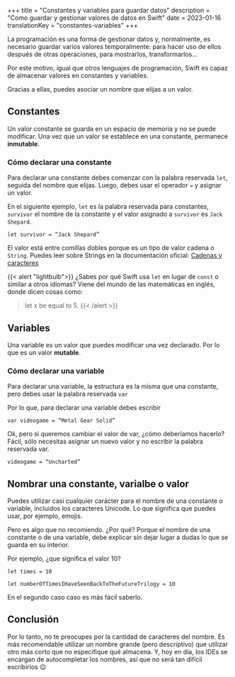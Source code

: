 +++
title = "Constantes y variables para guardar datos"
description = "Como guardar y gestionar valores de datos en Swift"
date = 2023-01-16
translationKey = "constantes-variables"
+++

La programación es una forma de gestionar datos y, normalmente, es necesario guardar varios valores temporalmente: para hacer uso de ellos después de otras operaciones, para mostrarlos, transformarlos...

Por este motivo, igual que otros lenguajes de programación, Swift es capaz de almacenar valores en constantes y variables.

Gracias a ellas, puedes asociar un nombre que elijas a un valor.

## Constantes
Un valor constante se guarda en un espacio de memoria y no se puede modificar. Una vez que un valor se establece en una constante, permanece **inmutable**.

### Cómo declarar una constante
Para declarar una constante debes comenzar con la palabra reservada `let`, seguida del nombre que elijas. Luego, debes usar el operador `=` y asignar un valor.

En el siguiente ejemplo, `let` es la palabra reservada para constantes, `survivor` el nombre de la constante y el valor asignado a `survivor` es `Jack Shepard`.

```
let survivor = “Jack Shepard”
```

El valor está entre comillas dobles porque es un tipo de valor cadena o `String`. Puedes leer sobre Strings en la documentación oficial: [Cadenas y caracteres](https://docs.swift.org/swift-book/LanguageGuide/StringsAndCharacters.html)

{{< alert "lightbulb">}}
¿Sabes por qué Swift usa `let` en lugar de `const` o similar a otros idiomas?
Viene del mundo de las matemáticas en inglés, donde dicen cosas como:
> let x be equal to 5.
{{< /alert >}}

## Variables
Una variable es un valor que puedes modificar una vez declarado. Por lo que es un valor **mutable**.

### Cómo declarar una variable
Para declarar una variable, la estructura es la misma que una constante, pero debes usar la palabra reservada `var`

Por lo que, para declarar una variable debes escribir

```
var videogame = “Metal Gear Solid”
```

Ok, pero si queremos cambiar el valor de var, ¿cómo deberíamos hacerlo? Fácil, sólo necesitas asignar un nuevo valor y no escribir la palabra reservada var.

```
videogame = “Uncharted”
```

## Nombrar una constante, varialbe o valor
Puedes utilizar casi cualquier carácter para el nombre de una constante o variable, incluidos los caracteres Unicode. Lo que significa que puedes usar, por ejemplo, emojis.

Pero es algo que no recomiendo. ¿Por qué? Porque el nombre de una constante o de una variable, debe explicar sin dejar lugar a dudas lo que se guarda en su interior.

Por ejemplo, ¿que significa el valor 10?

```
let times = 10

let numberOfTimesIHaveSeenBackToTheFutureTrilogy = 10
```
En el segundo caso caso es más fácil saberlo.

## Conclusión

Por lo tanto, no te preocupes por la cantidad de caracteres del nombre. Es más recomendable utilizar un nombre grande (pero descriptivo) que utilizar otro más corto que no especifique qué almacena. Y, hoy en día, los IDEs se encargan de autocompletar los nombres, así que no será tan difícil escribirlos 😉
